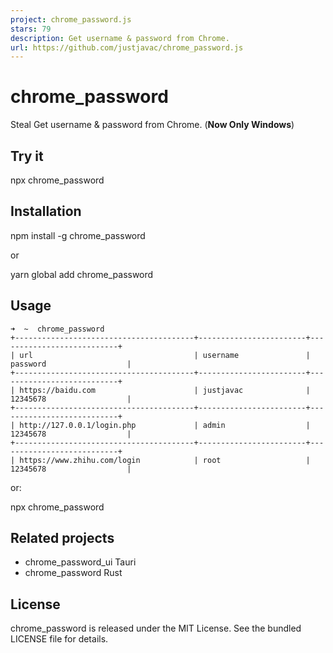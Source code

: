 ```yaml
---
project: chrome_password.js
stars: 79
description: Get username & password from Chrome.
url: https://github.com/justjavac/chrome_password.js
---
```


chrome\_password
================

Steal Get username & password from Chrome. (**Now Only Windows**)

Try it
------

npx chrome\_password

Installation
------------

npm install \-g chrome\_password

or

yarn global add chrome\_password

Usage
-----

```
➜  ~  chrome_password
+----------------------------------------+------------------------+---------------------------+
| url                                    | username               | password                  |
+----------------------------------------+------------------------+---------------------------+
| https://baidu.com                      | justjavac              | 12345678                  |
+----------------------------------------+------------------------+---------------------------+
| http://127.0.0.1/login.php             | admin                  | 12345678                  |
+----------------------------------------+------------------------+---------------------------+
| https://www.zhihu.com/login            | root                   | 12345678                  |
```

or:

npx chrome\_password

Related projects
----------------

-   chrome\_password\_ui Tauri
-   chrome\_password Rust

License
-------

chrome\_password is released under the MIT License. See the bundled LICENSE file for details.
